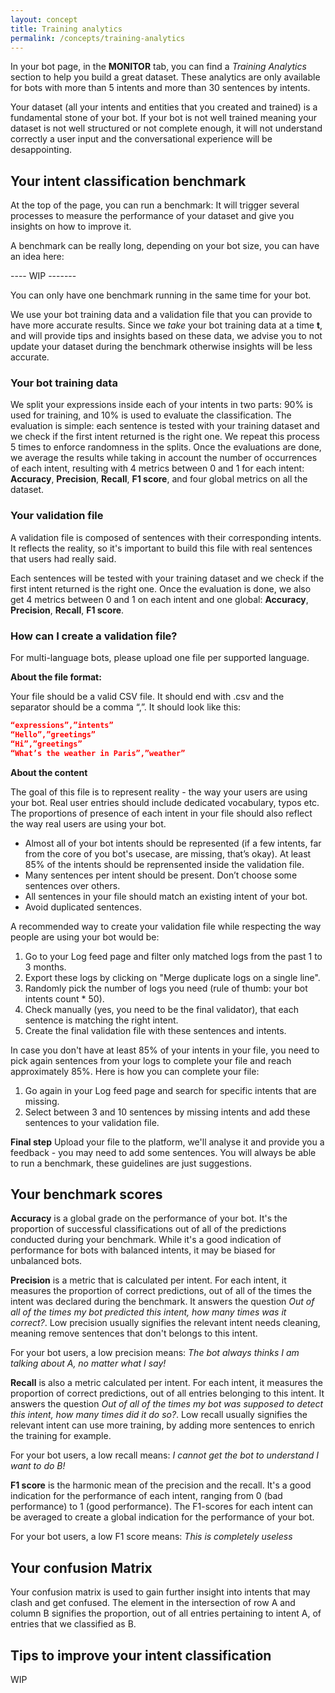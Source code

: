 ```yaml
---
layout: concept
title: Training analytics
permalink: /concepts/training-analytics
---
```


In your bot page, in the **MONITOR** tab, you can find a *Training Analytics* section to help you build a great dataset. These analytics are only available for bots with more than 5 intents and more than 30 sentences by intents.

Your dataset (all your intents and entities that you created and trained) is a fundamental stone of your bot. If your bot is not well trained meaning your dataset is not well structured or not complete enough, it will not understand correctly a user input and the conversational experience will be desappointing.

## Your intent classification benchmark

At the top of the page, you can run a benchmark: It will trigger several processes to measure the performance of your dataset and give you insights on how to improve it.

A benchmark can be really long, depending on your bot size, you can have an idea here:

---- WIP -------

You can only have one benchmark running in the same time for your bot.

We use your bot training data and a validation file that you can provide to have more accurate results. Since we *take* your bot training data at a time **t**, and will provide tips and insights based on these data, we advise you to not update your dataset during the benchmark otherwise insights will be less accurate.


### Your bot training data

We split your expressions inside each of your intents in two parts: 90% is used for training, and 10% is used to evaluate the classification. The evaluation is simple: each sentence is tested with your training dataset and we check if the first intent returned is the right one. We repeat this process 5 times to enforce randomness in the splits. Once the evaluations are done, we average the results while taking in account the number of occurrences of each intent, resulting with 4 metrics between 0 and 1 for each intent: **Accuracy**, **Precision**, **Recall**, **F1 score**, and four global metrics on all the dataset.

### Your validation file

A validation file is composed of sentences with their corresponding intents. It reflects the reality, so it's important to build this file with real sentences that users had really said.

Each sentences will be tested with your training dataset and we check if the first intent returned is the right one. Once the evaluation is done, we also get 4 metrics between 0 and 1 on each intent and one global: **Accuracy**, **Precision**, **Recall**, **F1 score**.

### How can I create a validation file?

For multi-language bots, please upload one file per supported language.

**About the file format:**

Your file should be a valid CSV file. It should end with .csv and the separator should be a comma “,”.
It should look like this:

~~~ json
“expressions”,”intents”
“Hello”,”greetings”
“Hi”,”greetings”
“What’s the weather in Paris”,”weather”
~~~

**About the content**

The goal of this file is to represent reality - the way your users are using your bot. Real user entries should include dedicated vocabulary, typos etc. The proportions of presence of each intent in your file should also reflect the way real users are using your bot.

* Almost all of your bot intents should be represented (if a few intents, far from the core of you bot's usecase, are missing, that’s okay). At least 85% of the intents should be reprensented inside the validation file.
* Many sentences per intent should be present. Don’t choose some sentences over others.
* All sentences in your file should match an existing intent of your bot.
* Avoid duplicated sentences.

A recommended way to create your validation file while respecting the way people are using your bot would be:

1) Go to your Log feed page and filter only matched logs from the past 1 to 3 months.
2) Export these logs by clicking on "Merge duplicate logs on a single line".
3) Randomly pick the number of logs you need (rule of thumb: your bot intents count * 50).
4) Check manually (yes, you need to be the final validator), that each sentence is matching the right intent.
5) Create the final validation file with these sentences and intents.

In case you don't have at least 85% of your intents in your file, you need to pick again sentences from your logs to complete your file and reach approximately 85%. Here is how you can complete your file:

1) Go again in your Log feed page and search for specific intents that are missing.
2) Select between 3 and 10 sentences by missing intents and add these sentences to your validation file.

**Final step**
Upload your file to the platform, we'll analyse it and provide you a feedback - you may need to add some sentences. You will always be able to run a benchmark, these guidelines are just suggestions.

## Your benchmark scores

**Accuracy** is a global grade on the performance of your bot. It's the proportion of successful classifications out of all of the predictions conducted during your benchmark. While it's a good indication of performance for bots with balanced intents, it may be biased for unbalanced bots.

**Precision** is a metric that is calculated per intent. For each intent, it measures the proportion of correct predictions, out of all of the times the intent was declared during the benchmark. It answers the question *Out of all of the times my bot predicted this intent, how many times was it correct?*. Low precision usually signifies the relevant intent needs cleaning, meaning remove sentences that don't belongs to this intent.

For your bot users, a low precision means: *The bot always thinks I am talking about A, no matter what I say!*


**Recall** is also a metric calculated per intent. For each intent, it measures the proportion of correct predictions, out of all entries belonging to this intent. It answers the question *Out of all of the times my bot was supposed to detect this intent, how many times did it do so?*. Low recall usually signifies the relevant intent can use more training, by adding more sentences to enrich the training for example. 

For your bot users, a low recall means: *I cannot get the bot to understand I want to do B!*


**F1 score** is the harmonic mean of the precision and the recall. It's a good indication for the performance of each intent, ranging from 0 (bad performance) to 1 (good performance). The F1-scores for each intent can be averaged to create a global indication for the performance of your bot.

For your bot users, a low F1 score means: *This is completely useless*


## Your confusion Matrix

Your confusion matrix is used to gain further insight into intents that may clash and get confused. The element in the intersection of row A and column B signifies the proportion, out of all entries pertaining to intent A, of entries that we classified as B.

## Tips to improve your intent classification

WIP
